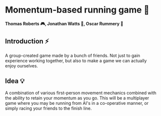 
# Momentum-based running game 🏃
**Thomas Roberts 🎮, Jonathan Watts 👾, Oscar Rummery 🔬**
## Introduction ⚡
A group-created game made by a bunch of friends.
Not just to gain experience working together, but also to make a game we can actually enjoy ourselves.
## Idea 💡
A combination of various first-person movement mechanics combined with the ability to retain your momentum as you go. This will be a multiplayer game where you may be running from AI's in a co-operative manner, or simply racing your friends to the finish line.